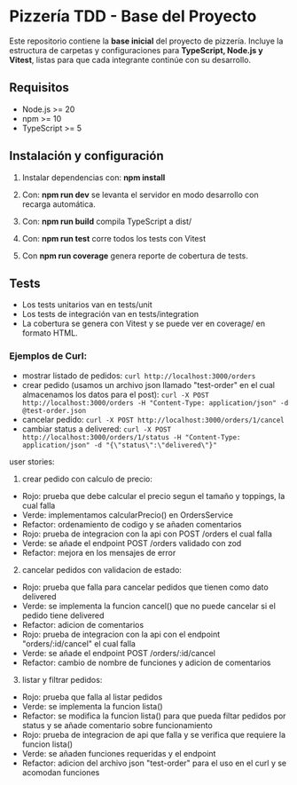 # Pizzería TDD - Base del Proyecto

Este repositorio contiene la **base inicial** del proyecto de pizzería. Incluye la estructura de carpetas y configuraciones para **TypeScript, Node.js y Vitest**, listas para que cada integrante continúe con su desarrollo.
## Requisitos

- Node.js >= 20  
- npm >= 10  
- TypeScript >= 5

## Instalación y configuración

1. Instalar dependencias con: **npm install**

2. Con: **npm run dev** se levanta el servidor en modo desarrollo con recarga automática.

3. Con: **npm run build** compila TypeScript a dist/

4. Con: **npm run test** corre todos los tests con Vitest

5. Con **npm run coverage** genera reporte de cobertura de tests.

## Tests

* Los tests unitarios van en tests/unit
* Los tests de integración van en tests/integration
* La cobertura se genera con Vitest y se puede ver en coverage/ en formato HTML.

### Ejemplos de Curl:
- mostrar listado de pedidos: ``curl http://localhost:3000/orders``
- crear pedido (usamos un archivo json llamado "test-order" en el cual almacenamos los datos para el post): ``curl -X POST http://localhost:3000/orders -H "Content-Type: application/json" -d @test-order.json``
- cancelar pedido: ``curl -X POST http://localhost:3000/orders/1/cancel``
- cambiar status a delivered: ``curl -X POST http://localhost:3000/orders/1/status -H "Content-Type: application/json" -d "{\"status\":\"delivered\"}"``

user stories:
1. crear pedido con calculo de precio:
- Rojo: prueba que debe calcular el precio segun el tamaño y toppings, la cual falla
- Verde: implementamos calcularPrecio() en OrdersService
- Refactor: ordenamiento de codigo y se añaden comentarios
- Rojo: prueba de integracion con la api con POST /orders el cual falla
- Verde: se añade el endpoint POST /orders validado con zod
- Refactor: mejora en los mensajes de error

2. cancelar pedidos con validacion de estado:

- Rojo: prueba que falla para cancelar pedidos que tienen como dato delivered
- Verde: se implementa la funcion cancel() que no puede cancelar si el pedido tiene delivered
- Refactor: adicion de comentarios
- Rojo: prueba de integracion con la api con el endpoint "orders/:id/cancel" el cual falla
- Verde: se añade el endpoint POST /orders/:id/cancel
- Refactor: cambio de nombre de funciones y adicion de comentarios

3. listar y filtrar pedidos:

- Rojo: prueba que falla al listar pedidos
- Verde: se implementa la funcion lista()
- Refactor: se modifica la funcion lista() para que pueda filtar pedidos por status y se añade comentario sobre funcionamiento
- Rojo: prueba de integracion de api que falla y se verifica que requiere la funcion lista()
- Verde: se añaden funciones requeridas y el endpoint
- Refactor: adicion del archivo json "test-order" para el uso en el curl y se acomodan funciones